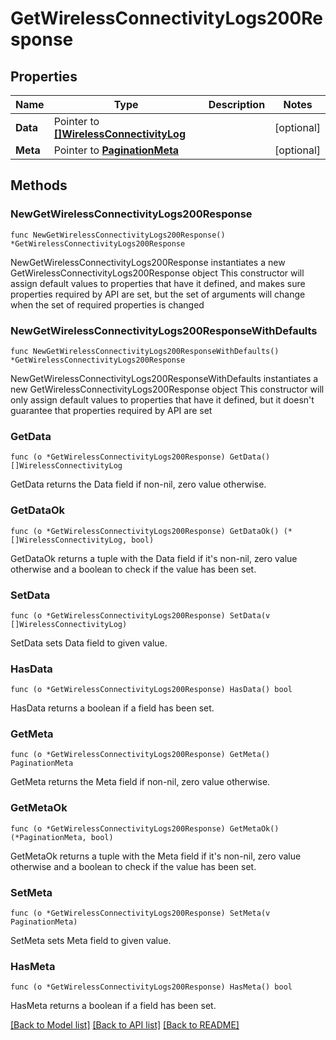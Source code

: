 # GetWirelessConnectivityLogs200Response

## Properties

Name | Type | Description | Notes
------------ | ------------- | ------------- | -------------
**Data** | Pointer to [**[]WirelessConnectivityLog**](WirelessConnectivityLog.md) |  | [optional] 
**Meta** | Pointer to [**PaginationMeta**](PaginationMeta.md) |  | [optional] 

## Methods

### NewGetWirelessConnectivityLogs200Response

`func NewGetWirelessConnectivityLogs200Response() *GetWirelessConnectivityLogs200Response`

NewGetWirelessConnectivityLogs200Response instantiates a new GetWirelessConnectivityLogs200Response object
This constructor will assign default values to properties that have it defined,
and makes sure properties required by API are set, but the set of arguments
will change when the set of required properties is changed

### NewGetWirelessConnectivityLogs200ResponseWithDefaults

`func NewGetWirelessConnectivityLogs200ResponseWithDefaults() *GetWirelessConnectivityLogs200Response`

NewGetWirelessConnectivityLogs200ResponseWithDefaults instantiates a new GetWirelessConnectivityLogs200Response object
This constructor will only assign default values to properties that have it defined,
but it doesn't guarantee that properties required by API are set

### GetData

`func (o *GetWirelessConnectivityLogs200Response) GetData() []WirelessConnectivityLog`

GetData returns the Data field if non-nil, zero value otherwise.

### GetDataOk

`func (o *GetWirelessConnectivityLogs200Response) GetDataOk() (*[]WirelessConnectivityLog, bool)`

GetDataOk returns a tuple with the Data field if it's non-nil, zero value otherwise
and a boolean to check if the value has been set.

### SetData

`func (o *GetWirelessConnectivityLogs200Response) SetData(v []WirelessConnectivityLog)`

SetData sets Data field to given value.

### HasData

`func (o *GetWirelessConnectivityLogs200Response) HasData() bool`

HasData returns a boolean if a field has been set.

### GetMeta

`func (o *GetWirelessConnectivityLogs200Response) GetMeta() PaginationMeta`

GetMeta returns the Meta field if non-nil, zero value otherwise.

### GetMetaOk

`func (o *GetWirelessConnectivityLogs200Response) GetMetaOk() (*PaginationMeta, bool)`

GetMetaOk returns a tuple with the Meta field if it's non-nil, zero value otherwise
and a boolean to check if the value has been set.

### SetMeta

`func (o *GetWirelessConnectivityLogs200Response) SetMeta(v PaginationMeta)`

SetMeta sets Meta field to given value.

### HasMeta

`func (o *GetWirelessConnectivityLogs200Response) HasMeta() bool`

HasMeta returns a boolean if a field has been set.


[[Back to Model list]](../README.md#documentation-for-models) [[Back to API list]](../README.md#documentation-for-api-endpoints) [[Back to README]](../README.md)


